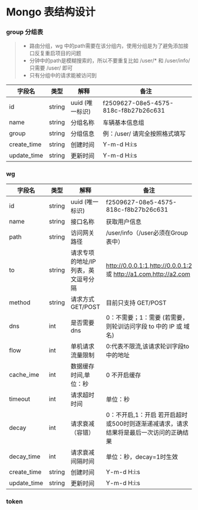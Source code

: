 # Mongo 表结构设计

### group 分组表

>* 路由分组，wg 中的path需要在该分组内，使用分组是为了避免添加接口反复重启项目的问题
>* 分钟中的path是模糊搜索的，所以不要重复比如 /user/* 和 /user/info/ 只需要 /user/ 即可
>* 只有分组中的请求能被访问到

字段名 | 类型 | 解释 | 备注
---|---|---|---
id|string|uuid (唯一标识)| f2509627-08e5-4575-818c-f8b27b26c631
name|string|分组名称|车辆基本信息组
group|string|分组信息|例：/user/  请完全按照格式填写
create_time|string|创建时间|Y-m-d H:i:s
update_time|string|更新时间|Y-m-d H:i:s


### wg

字段名 | 类型 | 解释 | 备注
---|---|---|---
id|string|uuid (唯一标识)| f2509627-08e5-4575-818c-f8b27b26c631
name|string|接口名称|获取用户信息
path|string|访问网关路径|/user/info（/user必须在Group表中）
to|string|请求专项的地址/IP列表，英文逗号分隔 | http://0.0.0.1:1,http://0.0.0.1:2 或 http://a1.com,http://a2.com
method|string|请求方式 GET/POST | 目前只支持 GET/POST 
dns|int|是否需要dns | 0：不需要；1：需要 (若需要，则轮训访问字段 to 中的 IP 或 域名)
flow|int|单机请求流量限制|0:代表不限流,该请求轮训字段to中的地址
cache_ime|int|数据缓存时间,单位：秒|0 不开启缓存
timeout|int|请求超时时间|单位：秒
decay|int|请求衰减（容错）|0：不开启,1：开启 若开启超时或500时则逐渐递减请求，请求结果将是最后一次访问的正确结果
decay_time|int|请求衰减间隔时间|单位：秒，decay=1时生效
create_time|string|创建时间|Y-m-d H:i:s
update_time|string|更新时间|Y-m-d H:i:s

### token